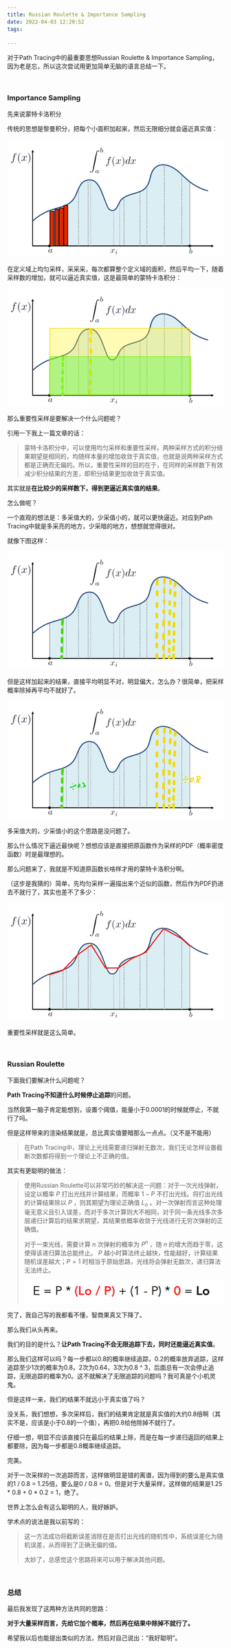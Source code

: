 ```yaml
---
title: Russian Roulette & Importance Sampling
date: 2022-04-03 12:29:52
tags:

---
```




对于Path Tracing中的最重要思想Russian Roulette & Importance Sampling，因为老是忘，所以这次尝试用更加简单无脑的语言总结一下。

<br>

### Importance Sampling

先来说蒙特卡洛积分

传统的思想是黎曼积分，把每个小面积加起来，然后无限细分就会逼近真实值：

![slice1@2x](https://raw.githubusercontent.com/DiaryChris/typora-image/master/typora202204/03/172837-563936.png)

在定义域上均匀采样，采采采，每次都算整个定义域的面积，然后平均一下，随着采样数的增加，就可以逼近真实值，这是最简单的蒙特卡洛积分：

![slice2@2x](https://raw.githubusercontent.com/DiaryChris/typora-image/master/typora202204/03/173422-543191.png)

那么重要性采样是要解决一个什么问题呢？

引用一下我上一篇文章的话：

> 蒙特卡洛积分中，可以使用均匀采样和重要性采样。两种采样方式的积分结果期望是相同的，均随样本量的增加收敛于真实值，也就是说两种采样方式都是正确而无偏的。所以，重要性采样的目的在于，在同样的采样数下有效减少积分结果的方差，即积分结果更加收敛于真实值。

其实就是**在比较少的采样数下，得到更逼近真实值的结果**。

怎么做呢？

一个直观的想法是：多采值大的，少采值小的，就可以更快逼近。对应到Path Tracing中就是多采亮的地方，少采暗的地方，想想就觉得很对。

就像下图这样：

![slice3@2x](https://raw.githubusercontent.com/DiaryChris/typora-image/master/typora202204/03/173849-721486.png)

但是这样加起来的结果，直接平均明显不对，明显偏大，怎么办？很简单，把采样概率除掉再平均不就好了。

![slice4@2x](https://raw.githubusercontent.com/DiaryChris/typora-image/master/typora202204/03/174540-824631.png)

多采值大的，少采值小的这个思路是没问题了。

那么什么情况下逼近最快呢？想想应该是直接把原函数作为采样的PDF（概率密度函数）时是最理想的。

那么问题来了，我就是不知道原函数长啥样才用的蒙特卡洛积分啊。

（这步是我猜的）简单，先均匀采样一遍描出来个近似的函数，然后作为PDF扔进去不就行了，其实也差不了多少：

![slice5@2x](https://raw.githubusercontent.com/DiaryChris/typora-image/master/typora202204/03/175533-88166.png)

重要性采样就是这么简单。

<br>



### Russian Roulette

下面我们要解决什么问题呢？

**Path Tracing不知道什么时候停止追踪**的问题。

当然我第一脑子肯定能想到，设置个阈值，能量小于0.0001的时候就停止，不就行了吗。

但是这样带来的渲染结果就是，总比真实值要暗那么一点点。（又不是不能用）

> 在Path Tracing中，理论上光线需要递归弹射无数次，我们无论怎样设置截断次数都将得到一个理论上不正确的值。

其实有更聪明的做法：


> 使用Russian Roulette可以非常巧妙的解决这一问题：对于一次光线弹射，设定以概率 $P$ 打出光线并计算结果，而概率 $1-P$ 不打出光线。将打出光线的计算结果除以 $P$ ，则其期望为理论正确值 $L_o$ 。对一次弹射而言这种处理毫无意义且引入误差，而对于多次计算则大不相同，对于同一条光线多次多层递归计算后的结果求期望，其结果依概率收敛于光线进行无穷次弹射的正确值。
>
> 对于一束光线，需要计算 $n$ 次弹射的概率为 $P^n$ ，随 $n$ 的增大而趋于零，这使得该递归算法总能终止。 $P$ 越小时算法终止越快，性能越好，计算结果随机误差越大；$P=1$ 时相当于原始思路，光线将会弹射无数次，递归算法无法终止。
>
> ![image-20200917155206714](https://raw.githubusercontent.com/DiaryChris/typora-image/master/typora202009/17/155209-191348.png)
>

完了，我自己写的我都看不懂，智商果真又下降了。

那么我们从头再来。

我们的目的是什么？**让Path Tracing不会无限追踪下去，同时还能逼近真实值**。

那么我们这样可以吗？每一步都以0.8的概率继续追踪，0.2的概率放弃追踪，这样追踪至少1次的概率为0.8，2次为0.64，3次为0.8 ^ 3，后面总有一次会停止追踪，无限追踪的概率为0。这不就解决了无限追踪的问题吗？我可真是个小机灵鬼。

但是这样一来，我们的结果不就远小于真实值了吗？

没关系，我们想想，多次采样后，我们的结果肯定就是真实值的大约0.8倍啊（其实不是，应该是小于0.8的一个值），再把0.8给他除掉不就行了。

仔细一想，明显不应该直接只在最后的结果上除，而是在每一步递归返回的结果上都要除，因为每一步都是0.8概率继续追踪。

完美。

对于一次采样的一次追踪而言，这样做明显是错的离谱，因为得到的要么是真实值的1 / 0.8 = 1.25倍，要么是0 / 0.8 = 0。但是对于大量采样，这样做的结果是1.25 \* 0.8 + 0 \* 0.2 = 1，绝了。

世界上怎么会有这么聪明的人，我好嫉妒。

学术点的说法是我以前写的：

> 这一方法成功将截断误差消除在是否打出光线的随机性中，系统误差化为随机误差，从而得到了正确无偏的值。
>
> 太妙了，总感觉这个思路将来可以用于解决其他问题。

<br>

### 总结

最后我发现了这两种方法共同的思路：

**对于大量采样而言，先给它加个概率，然后再在结果中除掉不就行了。**

希望我以后也能提出类似的方法，然后对自己说出：“我好聪明”。

<br>